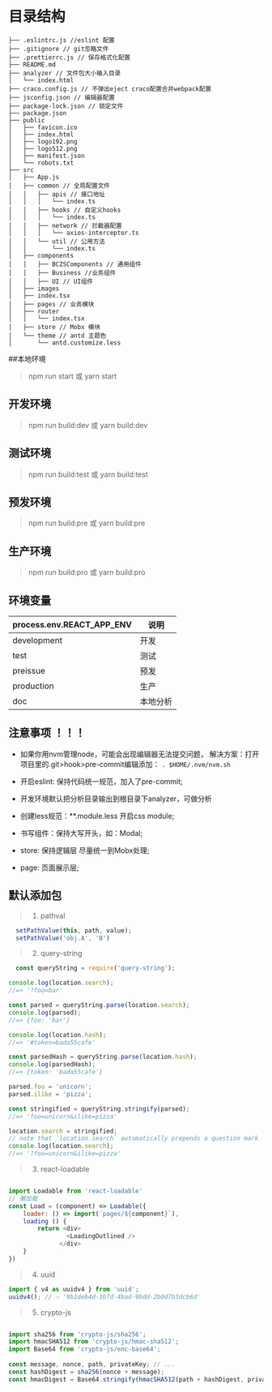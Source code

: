 # 目录结构
```
├── .eslintrc.js //eslint 配置
├── .gitignore // git忽略文件
├── .prettierrc.js // 保存格式化配置
├── README.md
├── analyzer // 文件包大小输入目录
│   └── index.html
├── craco.config.js // 不弹出eject craco配置合并webpack配置
├── jsconfig.json // 编辑器配置
├── package-lock.json // 锁定文件
├── package.json 
├── public
│   ├── favicon.ico
│   ├── index.html
│   ├── logo192.png
│   ├── logo512.png
│   ├── manifest.json
│   └── robots.txt
├── src
│   ├── App.js 
│   ├── common // 全局配置文件
│   │   ├── apis // 接口地址
│   │   │   └── index.ts
│   │   ├── hooks // 自定义hooks
│   │   │   └── index.ts
│   │   ├── network // 拦截器配置
│   │   │   └── axios-interceptor.ts
│   │   └── util // 公用方法
│   │       └── index.ts 
│   ├── components 
│   │   ├── BCZSComponents // 通用组件
│   │   ├── Business //业务组件
│   │   ├── UI // UI组件
│   ├── images
│   ├── index.tsx
│   ├── pages // 业务模块
│   ├── router
│   │   └── index.tsx
│   ├── store // Mobx 模块
│   └── theme // antd 主题色
│       └── antd.customize.less

```

##本地环境
> npm run start 或 yarn start
  
## 开发环境
> npm run build:dev 或 yarn build:dev
  
## 测试环境
> npm run build:test 或 yarn build:test

## 预发环境
> npm run build:pre 或 yarn build:pre

## 生产环境
> npm run build:pro 或 yarn build:pro

## 环境变量
process.env.REACT_APP_ENV | 说明
---|---
development | 开发
test | 测试
preissue | 预发
production | 生产
doc | 本地分析

## 注意事项 ！！！
- 如果你用nvm管理node，可能会出现编辑器无法提交问题，
  解决方案：打开项目里的.git>hook>pre-commit编辑添加：
  `. $HOME/.nvm/nvm.sh`
  
- 开启eslint: 保持代码统一规范，加入了pre-commit;
- 开发环境默认把分析目录输出到根目录下analyzer，可做分析
- 创建less规范：**.module.less 开启css module;
- 书写组件：保持大写开头，如：Modal;
- store: 保持逻辑层 尽量统一到Mobx处理;
- page: 页面展示层;


## 默认添加包
> 1. pathval 
```javascript
  setPathValue(this, path, value);
  setPathValue('obj.A', 'B')
```

> 2. query-string
```javascript
  const queryString = require('query-string');

console.log(location.search);
//=> '?foo=bar'

const parsed = queryString.parse(location.search);
console.log(parsed);
//=> {foo: 'bar'}

console.log(location.hash);
//=> '#token=bada55cafe'

const parsedHash = queryString.parse(location.hash);
console.log(parsedHash);
//=> {token: 'bada55cafe'}

parsed.foo = 'unicorn';
parsed.ilike = 'pizza';

const stringified = queryString.stringify(parsed);
//=> 'foo=unicorn&ilike=pizza'

location.search = stringified;
// note that `location.search` automatically prepends a question mark
console.log(location.search);
//=> '?foo=unicorn&ilike=pizza'
```

> 3. react-loadable
```javascript

import Loadable from 'react-loadable'
// 懒加载
const Load = (component) => Loadable({
	loader: () => import(`pages/${component}`),
	loading () {
		return <div>
			    <LoadingOutlined />
		      </div>
	}
})
```
> 4. uuid
```javascript
import { v4 as uuidv4 } from 'uuid';
uuidv4(); // ⇨ '9b1deb4d-3b7d-4bad-9bdd-2b0d7b3dcb6d'
```

> 5. crypto-js
```javascript

import sha256 from 'crypto-js/sha256';
import hmacSHA512 from 'crypto-js/hmac-sha512';
import Base64 from 'crypto-js/enc-base64';
 
const message, nonce, path, privateKey; // ...
const hashDigest = sha256(nonce + message);
const hmacDigest = Base64.stringify(hmacSHA512(path + hashDigest, privateKey));
```
